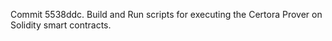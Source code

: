 Commit 5538ddc.                    Build and Run scripts for executing the Certora Prover on Solidity smart contracts.